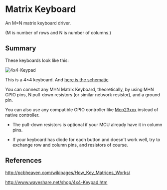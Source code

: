 # Matrix Keyboard

An M×N matrix keyboard driver.

(M is number of rows and N is number of columns.)

## Summary

These keyboards look like this:

![4x4-Keypad](http://www.waveshare.net/photo/accBoard/4x4-Keypad/4x4-Keypad-3.jpg)

This is a 4×4 keyboard. And [here is the schematic](http://www.waveshare.net/w/upload/3/3d/4x4-Keypad_schematic.pdf)

You can connect any M×N Matrix Keyboard, theoretically, by using M+N GPIO pins, N pull-down resistors (or similar network resistor), and a ground pin.

You can also use any compatible GPIO controller like [Mcp23xxx](../Mcp23xxx) instead of native controller.

* The pull-down resistors is optional if your MCU already have it in column pins.

* If your keyboard has diode for each button and doesn't work well, try to exchange row and column pins, and resistors of course.

## References

http://pcbheaven.com/wikipages/How_Key_Matrices_Works/

http://www.waveshare.net/shop/4x4-Keypad.htm
